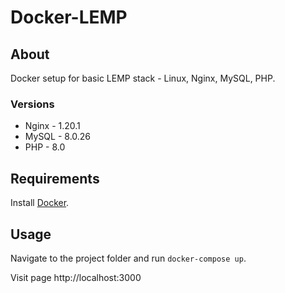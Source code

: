 # Docker-LEMP

## About
Docker setup for basic LEMP stack - Linux, Nginx, MySQL, PHP.
### Versions
<ul>
  <li>Nginx - 1.20.1</li>
  <li>MySQL - 8.0.26</li>
  <li>PHP - 8.0</li>
</ul>
  
## Requirements

Install <a href="https://www.docker.com/">Docker</a>.

## Usage

Navigate to the project folder and run `docker-compose up`.
  
Visit page http://localhost:3000
